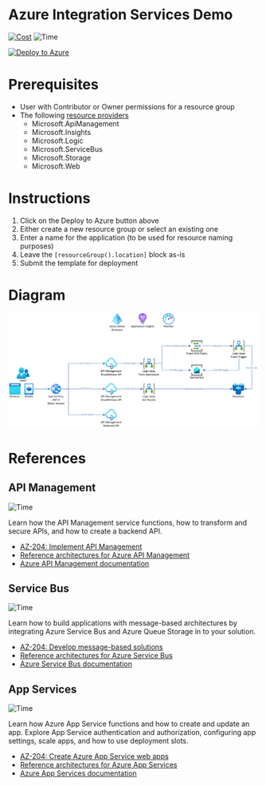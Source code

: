 # Azure Integration Services Demo
[![Cost](https://img.shields.io/static/v1?label=Cost&message=$92%2Fmonth&color=success&style=plastic.svg)](https://azure.com/e/896ec772934f4eb3b12c754281e126cc) ![Time](https://img.shields.io/static/v1?label=Time&message=60%20minutes&color=yellow&style=plastic.svg)

[![Deploy to Azure](https://aka.ms/deploytoazurebutton)](https://portal.azure.com/#create/Microsoft.Template/uri/https%3A%2F%2Fraw.githubusercontent.com%2Fralacher%2Fazure-integration-services-demo%2Fmaster%2FInfrastructure%2Fmain.json)

# Prerequisites
- User with Contributor or Owner permissions for a resource group
- The following [resource providers](https://docs.microsoft.com/en-us/azure/azure-resource-manager/management/resource-providers-and-types)
  - Microsoft.ApiManagement
  - Microsoft.Insights
  - Microsoft.Logic
  - Microsoft.ServiceBus
  - Microsoft.Storage
  - Microsoft.Web





# Instructions
1. Click on the Deploy to Azure button above
2. Either create a new resource group or select an existing one
3. Enter a name for the application (to be used for resource naming purposes)
4. Leave the `[resourceGroup().location]` block as-is
5. Submit the template for deployment

# Diagram
![Architecture diagram](Images/high-level-design.png)

# References
## API Management 
![Time](https://img.shields.io/static/v1?label=Time&message=40%20minutes&color=success&style=plastic.svg)

Learn how the API Management service functions, how to transform and secure APIs, and how to create a backend API.<br/>
- [AZ-204: Implement API Management](https://docs.microsoft.com/en-us/learn/paths/az-204-implement-api-management/)
- [Reference architectures for Azure API Management](https://docs.microsoft.com/en-us/azure/architecture/reference-architectures/enterprise-integration/basic-enterprise-integration)
- [Azure API Management documentation](https://docs.microsoft.com/en-us/azure/api-management/)

## Service Bus
![Time](https://img.shields.io/static/v1?label=Time&message=60%20minutes&color=warning&style=plastic.svg)

Learn how to build applications with message-based architectures by integrating Azure Service Bus and Azure Queue Storage in to your solution.<br/>
- [AZ-204: Develop message-based solutions](https://docs.microsoft.com/en-us/learn/paths/az-204-develop-message-based-solutions/)
- [Reference architectures for Azure Service Bus](https://docs.microsoft.com/en-us/azure/architecture/reference-architectures/enterprise-integration/queues-events)
- [Azure Service Bus documentation](https://docs.microsoft.com/en-us/azure/service-bus-messaging/)

## App Services
![Time](https://img.shields.io/static/v1?label=Time&message=38%20minutes&color=warning&style=plastic.svg)

Learn how Azure App Service functions and how to create and update an app. Explore App Service authentication and authorization, configuring app settings, scale apps, and how to use deployment slots.<br/>
- [AZ-204: Create Azure App Service web apps](https://docs.microsoft.com/en-us/learn/paths/create-azure-app-service-web-apps/)
- [Reference architectures for Azure App Services](https://docs.microsoft.com/en-us/azure/architecture/guide/web/web-start-here)
- [Azure App Services documentation](https://docs.microsoft.com/en-us/azure/app-service/)
